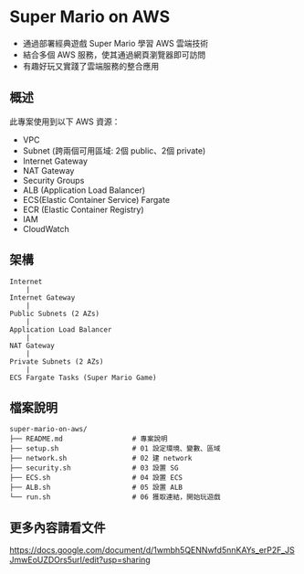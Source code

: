 # Super Mario on AWS

- 通過部署經典遊戲 Super Mario 學習 AWS 雲端技術
- 結合多個 AWS 服務，使其通過網頁瀏覽器即可訪問
- 有趣好玩又實踐了雲端服務的整合應用


## 概述

此專案使用到以下 AWS 資源：
- VPC
- Subnet (跨兩個可用區域: 2個 public、2個 private)
- Internet Gateway
- NAT Gateway
- Security Groups
- ALB (Application Load Balancer)
- ECS(Elastic Container Service) Fargate 
- ECR (Elastic Container Registry)
- IAM
- CloudWatch

## 架構
```
Internet
    |
Internet Gateway
    |
Public Subnets (2 AZs)
    |
Application Load Balancer
    |
NAT Gateway
    |
Private Subnets (2 AZs)
    |
ECS Fargate Tasks (Super Mario Game)
```


## 檔案說明

```
super-mario-on-aws/
├── README.md                 # 專案說明
├── setup.sh                  # 01 設定環境、變數、區域
├── network.sh                # 02 建 network
├── security.sh               # 03 設置 SG
├── ECS.sh                    # 04 設置 ECS
├── ALB.sh                    # 05 設置 ALB
└── run.sh                    # 06 獲取連結，開始玩遊戲
```

## 更多內容請看文件
https://docs.google.com/document/d/1wmbh5QENNwfd5nnKAYs_erP2F_JSJmwEoUZDOrs5urI/edit?usp=sharing

